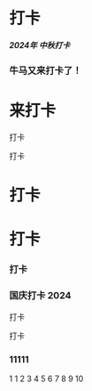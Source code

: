 # 打卡

##### 2024年 中秋打卡

### 牛马又来打卡了！

# 来打卡

打卡

打卡

# 打卡

# 打卡

### 打卡

### 国庆打卡 2024

打卡

打卡

### 11111

1
1
2
3
4
5
6
7
8
9
10
